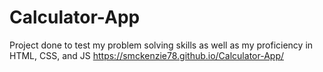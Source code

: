 # Calculator-App
Project done to test my problem solving skills as well as my proficiency in HTML, CSS, and JS
https://smckenzie78.github.io/Calculator-App/
